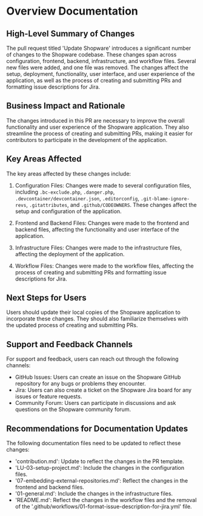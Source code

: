 # Overview Documentation

## High-Level Summary of Changes

The pull request titled 'Update Shopware' introduces a significant number of changes to the Shopware codebase. These changes span across configuration, frontend, backend, infrastructure, and workflow files. Several new files were added, and one file was removed. The changes affect the setup, deployment, functionality, user interface, and user experience of the application, as well as the process of creating and submitting PRs and formatting issue descriptions for Jira.

## Business Impact and Rationale

The changes introduced in this PR are necessary to improve the overall functionality and user experience of the Shopware application. They also streamline the process of creating and submitting PRs, making it easier for contributors to participate in the development of the application. 

## Key Areas Affected

The key areas affected by these changes include:

1. Configuration Files: Changes were made to several configuration files, including `.bc-exclude.php`, `.danger.php`, `.devcontainer/devcontainer.json`, `.editorconfig`, `.git-blame-ignore-revs`, `.gitattributes`, and `.github/CODEOWNERS`. These changes affect the setup and configuration of the application.

2. Frontend and Backend Files: Changes were made to the frontend and backend files, affecting the functionality and user interface of the application.

3. Infrastructure Files: Changes were made to the infrastructure files, affecting the deployment of the application.

4. Workflow Files: Changes were made to the workflow files, affecting the process of creating and submitting PRs and formatting issue descriptions for Jira.

## Next Steps for Users

Users should update their local copies of the Shopware application to incorporate these changes. They should also familiarize themselves with the updated process of creating and submitting PRs.

## Support and Feedback Channels

For support and feedback, users can reach out through the following channels:

- GitHub Issues: Users can create an issue on the Shopware GitHub repository for any bugs or problems they encounter.
- Jira: Users can also create a ticket on the Shopware Jira board for any issues or feature requests.
- Community Forum: Users can participate in discussions and ask questions on the Shopware community forum.

## Recommendations for Documentation Updates

The following documentation files need to be updated to reflect these changes:

- 'contribution.md': Update to reflect the changes in the PR template.
- 'LU-03-setup-project.md': Include the changes in the configuration files.
- '07-embedding-external-repositories.md': Reflect the changes in the frontend and backend files.
- '01-general.md': Include the changes in the infrastructure files.
- 'README.md': Reflect the changes in the workflow files and the removal of the '.github/workflows/01-format-issue-description-for-jira.yml' file.